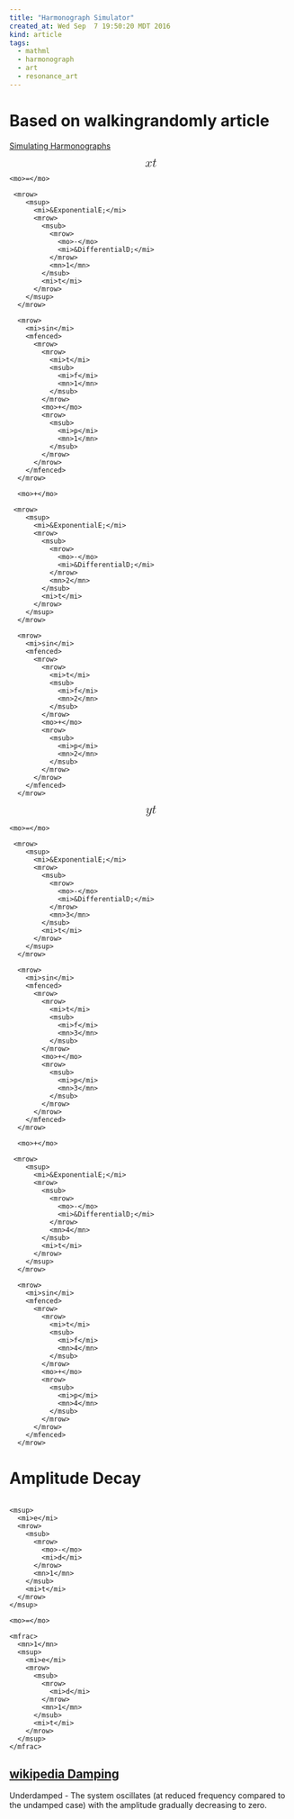 ```yaml
---
title: "Harmonograph Simulator"
created_at: Wed Sep  7 19:50:20 MDT 2016
kind: article
tags:
  - mathml
  - harmonograph
  - art
  - resonance_art
---
```


# Based on walkingrandomly article


<a href="http://www.walkingrandomly.com/?p=151" target="_blank">Simulating Harmonographs</a>

<math xmlns='http://www.w3.org/1998/Math/MathML' display='block'>
  <mstyle mathsize="1.6em">
    <mrow>
      <mi>x</mi>
      <mfenced>
        <mi>t</mi>
      </mfenced>
    </mrow>

    <mo>=</mo>

     <mrow>
        <msup>
          <mi>&ExponentialE;</mi>
          <mrow>
            <msub>
              <mrow>
                <mo>-</mo>
                <mi>&DifferentialD;</mi>
              </mrow>
              <mn>1</mn>
            </msub>
            <mi>t</mi>
          </mrow>
        </msup>
      </mrow>

      <mrow>
        <mi>sin</mi>
        <mfenced>
          <mrow>
            <mrow>
              <mi>t</mi>
              <msub>
                <mi>f</mi>
                <mn>1</mn>
              </msub>
            </mrow>
            <mo>+</mo>
            <mrow>
              <msub>
                <mi>p</mi>
                <mn>1</mn>
              </msub>
            </mrow>
          </mrow>
        </mfenced>
      </mrow>

      <mo>+</mo>

     <mrow>
        <msup>
          <mi>&ExponentialE;</mi>
          <mrow>
            <msub>
              <mrow>
                <mo>-</mo>
                <mi>&DifferentialD;</mi>
              </mrow>
              <mn>2</mn>
            </msub>
            <mi>t</mi>
          </mrow>
        </msup>
      </mrow>

      <mrow>
        <mi>sin</mi>
        <mfenced>
          <mrow>
            <mrow>
              <mi>t</mi>
              <msub>
                <mi>f</mi>
                <mn>2</mn>
              </msub>
            </mrow>
            <mo>+</mo>
            <mrow>
              <msub>
                <mi>p</mi>
                <mn>2</mn>
              </msub>
            </mrow>
          </mrow>
        </mfenced>
      </mrow>
  </mstyle>
</math>

<math xmlns='http://www.w3.org/1998/Math/MathML' display='block'>
  <mstyle mathsize="1.6em">
    <mrow>
      <mi>y</mi>
      <mfenced>
        <mi>t</mi>
      </mfenced>
    </mrow>

    <mo>=</mo>

     <mrow>
        <msup>
          <mi>&ExponentialE;</mi>
          <mrow>
            <msub>
              <mrow>
                <mo>-</mo>
                <mi>&DifferentialD;</mi>
              </mrow>
              <mn>3</mn>
            </msub>
            <mi>t</mi>
          </mrow>
        </msup>
      </mrow>

      <mrow>
        <mi>sin</mi>
        <mfenced>
          <mrow>
            <mrow>
              <mi>t</mi>
              <msub>
                <mi>f</mi>
                <mn>3</mn>
              </msub>
            </mrow>
            <mo>+</mo>
            <mrow>
              <msub>
                <mi>p</mi>
                <mn>3</mn>
              </msub>
            </mrow>
          </mrow>
        </mfenced>
      </mrow>

      <mo>+</mo>

     <mrow>
        <msup>
          <mi>&ExponentialE;</mi>
          <mrow>
            <msub>
              <mrow>
                <mo>-</mo>
                <mi>&DifferentialD;</mi>
              </mrow>
              <mn>4</mn>
            </msub>
            <mi>t</mi>
          </mrow>
        </msup>
      </mrow>

      <mrow>
        <mi>sin</mi>
        <mfenced>
          <mrow>
            <mrow>
              <mi>t</mi>
              <msub>
                <mi>f</mi>
                <mn>4</mn>
              </msub>
            </mrow>
            <mo>+</mo>
            <mrow>
              <msub>
                <mi>p</mi>
                <mn>4</mn>
              </msub>
            </mrow>
          </mrow>
        </mfenced>
      </mrow>
  </mstyle>
</math>

# Amplitude Decay

<math xmlns='http://www.w3.org/1998/Math/MathML' display='block'>
  <mstyle mathsize="1.6em">

    <msup>
      <mi>e</mi>
      <mrow>
        <msub>
          <mrow>
            <mo>-</mo>
            <mi>d</mi>
          </mrow>
          <mn>1</mn>
        </msub>
        <mi>t</mi>
      </mrow>
    </msup>

    <mo>=</mo>

    <mfrac>
      <mn>1</mn>
      <msup>
        <mi>e</mi>
        <mrow>
          <msub>
            <mrow>
              <mi>d</mi>
            </mrow>
            <mn>1</mn>
          </msub>
          <mi>t</mi>
        </mrow>
      </msup>
    </mfrac>
  </mstyle>
</math>


## <a href="https://en.wikipedia.org/wiki/Damping" target="_blank">wikipedia Damping</a>

Underdamped - The system oscillates (at reduced frequency compared to
the undamped case) with the amplitude gradually decreasing to zero.

<!--
html boilerplate
<a href="" target="_blank"></a>
<a name=""></a>
<img src="" width="400px">
<ul>
  <li></li>
</ul>
<pre>
</pre>
<pre><code>
</code></pre>
<math xmlns='http://www.w3.org/1998/Math/MathML' display='block'>
</math>
-->
